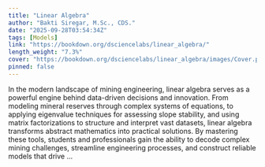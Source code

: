 ```yaml
---
title: "Linear Algebra"
author: "Bakti Siregar, M.Sc., CDS."
date: "2025-09-28T03:54:34Z"
tags: [Models]
link: "https://bookdown.org/dsciencelabs/linear_algebra/"
length_weight: "7.3%"
cover: "https://bookdown.org/dsciencelabs/linear_algebra/images/Cover.png"
pinned: false
---
```


In the modern landscape of mining engineering, linear algebra serves as a powerful engine behind data-driven decisions and innovation. From modeling mineral reserves through complex systems of equations, to applying eigenvalue techniques for assessing slope stability, and using matrix factorizations to structure and interpret vast datasets, linear algebra transforms abstract mathematics into practical solutions. By mastering these tools, students and professionals gain the ability to decode complex mining challenges, streamline engineering processes, and construct reliable models that drive ...
